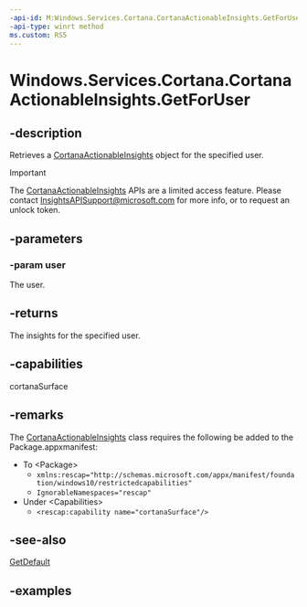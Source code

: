 ```yaml
---
-api-id: M:Windows.Services.Cortana.CortanaActionableInsights.GetForUser(Windows.System.User)
-api-type: winrt method
ms.custom: RS5
---
```


<!-- Method syntax.
public CortanaActionableInsights CortanaActionableInsights.GetForUser(User user)
-->

# Windows.Services.Cortana.CortanaActionableInsights.GetForUser

## -description

Retrieves a [CortanaActionableInsights](cortanaactionableinsights.md) object for the specified user.

> [!IMPORTANT]
> The [CortanaActionableInsights](cortanaactionableinsights.md) APIs are a limited access feature. Please contact [InsightsAPISupport@microsoft.com](mailto://InsightsAPISupport@microsoft.com) for more info, or to request an unlock token.

## -parameters

### -param user

The user.

## -returns

The insights for the specified user.

## -capabilities

cortanaSurface

## -remarks

The [CortanaActionableInsights](cortanaactionableinsights.md) class requires the following be added to the Package.appxmanifest:

- To \<Package\>
  - `xmlns:rescap="http://schemas.microsoft.com/appx/manifest/foundation/windows10/restrictedcapabilities"`
  - `IgnorableNamespaces="rescap"`
- Under \<Capabilities\>
  - `<rescap:capability name="cortanaSurface"/>`

## -see-also

[GetDefault](cortanaactionableinsights_getdefault_846721868.md)

## -examples
